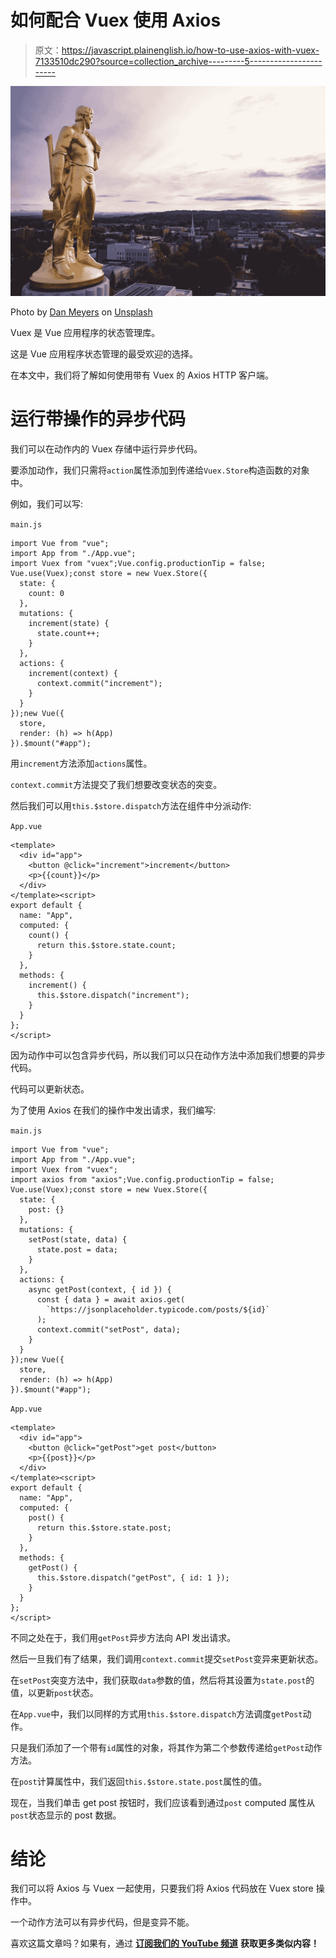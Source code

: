 # 如何配合 Vuex 使用 Axios

> 原文：<https://javascript.plainenglish.io/how-to-use-axios-with-vuex-7133510dc290?source=collection_archive---------5----------------------->

![](img/c82a48c0956a114f0cc9aea6d51c95c7.png)

Photo by [Dan Meyers](https://unsplash.com/@dmey503?utm_source=medium&utm_medium=referral) on [Unsplash](https://unsplash.com?utm_source=medium&utm_medium=referral)

Vuex 是 Vue 应用程序的状态管理库。

这是 Vue 应用程序状态管理的最受欢迎的选择。

在本文中，我们将了解如何使用带有 Vuex 的 Axios HTTP 客户端。

# 运行带操作的异步代码

我们可以在动作内的 Vuex 存储中运行异步代码。

要添加动作，我们只需将`action`属性添加到传递给`Vuex.Store`构造函数的对象中。

例如，我们可以写:

`main.js`

```
import Vue from "vue";
import App from "./App.vue";
import Vuex from "vuex";Vue.config.productionTip = false;
Vue.use(Vuex);const store = new Vuex.Store({
  state: {
    count: 0
  },
  mutations: {
    increment(state) {
      state.count++;
    }
  },
  actions: {
    increment(context) {
      context.commit("increment");
    }
  }
});new Vue({
  store,
  render: (h) => h(App)
}).$mount("#app");
```

用`increment`方法添加`actions`属性。

`context.commit`方法提交了我们想要改变状态的突变。

然后我们可以用`this.$store.dispatch`方法在组件中分派动作:

`App.vue`

```
<template>
  <div id="app">
    <button @click="increment">increment</button>
    <p>{{count}}</p>
  </div>
</template><script>
export default {
  name: "App",
  computed: {
    count() {
      return this.$store.state.count;
    }
  },
  methods: {
    increment() {
      this.$store.dispatch("increment");
    }
  }
};
</script>
```

因为动作中可以包含异步代码，所以我们可以只在动作方法中添加我们想要的异步代码。

代码可以更新状态。

为了使用 Axios 在我们的操作中发出请求，我们编写:

`main.js`

```
import Vue from "vue";
import App from "./App.vue";
import Vuex from "vuex";
import axios from "axios";Vue.config.productionTip = false;
Vue.use(Vuex);const store = new Vuex.Store({
  state: {
    post: {}
  },
  mutations: {
    setPost(state, data) {
      state.post = data;
    }
  },
  actions: {
    async getPost(context, { id }) {
      const { data } = await axios.get(
        `https://jsonplaceholder.typicode.com/posts/${id}`
      );
      context.commit("setPost", data);
    }
  }
});new Vue({
  store,
  render: (h) => h(App)
}).$mount("#app");
```

`App.vue`

```
<template>
  <div id="app">
    <button @click="getPost">get post</button>
    <p>{{post}}</p>
  </div>
</template><script>
export default {
  name: "App",
  computed: {
    post() {
      return this.$store.state.post;
    }
  },
  methods: {
    getPost() {
      this.$store.dispatch("getPost", { id: 1 });
    }
  }
};
</script>
```

不同之处在于，我们用`getPost`异步方法向 API 发出请求。

然后一旦我们有了结果，我们调用`context.commit`提交`setPost`变异来更新状态。

在`setPost`突变方法中，我们获取`data`参数的值，然后将其设置为`state.post`的值，以更新`post`状态。

在`App.vue`中，我们以同样的方式用`this.$store.dispatch`方法调度`getPost`动作。

只是我们添加了一个带有`id`属性的对象，将其作为第二个参数传递给`getPost`动作方法。

在`post`计算属性中，我们返回`this.$store.state.post`属性的值。

现在，当我们单击 get post 按钮时，我们应该看到通过`post` computed 属性从`post`状态显示的 post 数据。

# 结论

我们可以将 Axios 与 Vuex 一起使用，只要我们将 Axios 代码放在 Vuex store 操作中。

一个动作方法可以有异步代码，但是变异不能。

喜欢这篇文章吗？如果有，通过 [**订阅我们的 YouTube 频道**](https://www.youtube.com/channel/UCtipWUghju290NWcn8jhyAw?sub_confirmation=true) **获取更多类似内容！**